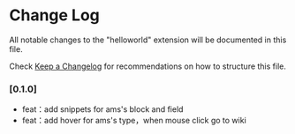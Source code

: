 # Change Log
All notable changes to the "helloworld" extension will be documented in this file.

Check [Keep a Changelog](http://keepachangelog.com/) for recommendations on how to structure this file.

### [0.1.0]
- feat：add snippets for ams's block and field
- feat：add hover for ams's type，when mouse click go to wiki